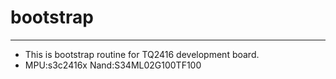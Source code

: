 # bootstrap

------

- This is bootstrap routine for TQ2416 development board.
- MPU:s3c2416x Nand:S34ML02G100TF100

